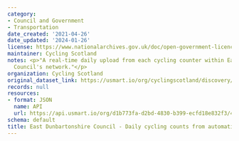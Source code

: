 ```yaml
---
category:
- Council and Government
- Transportation
date_created: '2021-04-26'
date_updated: '2024-01-26'
license: https://www.nationalarchives.gov.uk/doc/open-government-licence/version/3/
maintainer: Cycling Scotland
notes: <p>"A real-time daily upload from each cycling counter within East Dunbartonshire
  Council's network."</p>
organization: Cycling Scotland
original_dataset_link: https://usmart.io/org/cyclingscotland/discovery/discovery-view-detail/fa2e60c4-73a7-4cb6-91cc-c9ce4a634c59
records: null
resources:
- format: JSON
  name: API
  url: https://api.usmart.io/org/d1b773fa-d2bd-4830-b399-ecfd18e832f3/439481f9-ed01-4880-8d9b-55bfe12ea932/1/urql
schema: default
title: East Dunbartonshire Council - Daily cycling counts from automatic cycling counters
---
```


